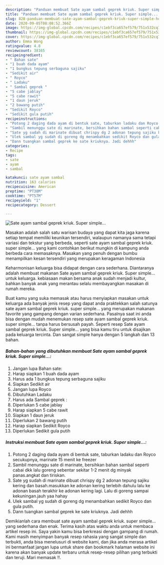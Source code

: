 ```yaml
---
description: "Panduan membuat Sate ayam sambal geprek kriuk. Super simple... Homemade"
title: "Panduan membuat Sate ayam sambal geprek kriuk. Super simple... Homemade"
slug: 828-panduan-membuat-sate-ayam-sambal-geprek-kriuk-super-simple-homemade
date: 2020-09-05T08:08:52.366Z
image: https://img-global.cpcdn.com/recipes/c1ebf3ca657ef579/751x532cq70/sate-ayam-sambal-geprek-kriuk-super-simple-foto-resep-utama.jpg
thumbnail: https://img-global.cpcdn.com/recipes/c1ebf3ca657ef579/751x532cq70/sate-ayam-sambal-geprek-kriuk-super-simple-foto-resep-utama.jpg
cover: https://img-global.cpcdn.com/recipes/c1ebf3ca657ef579/751x532cq70/sate-ayam-sambal-geprek-kriuk-super-simple-foto-resep-utama.jpg
author: Emma Wong
ratingvalue: 4.8
reviewcount: 38165
recipeingredient:
- " Bahan sate"
- "1 buah dada ayam"
- "1 bungkus tepung serbaguna sajiku"
- "Sedikit air"
- " Royco"
- " Ladaku"
- " Sambal geprek "
- "5 cabe jablay"
- "5 cabe rawit"
- "1 daun jeruk"
- "2 bawang putih"
- "Sedikit Royco"
- "Sedikit gula putih"
recipeinstructions:
- "Potong 2 daging dada ayam di bentuk sate, taburkan ladaku dan Royco secukupnya, marinate 15 menit ke freezer"
- "Sambil menunggu sate di marinate, bersihkan bahan sambal seperti cabai dkk lalu goreng sebentar sekitar 1-2 menit dg minyak panas.angkat dan tiriskan."
- "Sate yg sudah di marinate dibuat chrispy dg 2 adonan tepung sajiku kering dan basah.masukkan ke adonan kering terlebih dahulu lalu ke adonan basah terakhir ke adonan kering lagi. Lalu di goreng sampai kekuningan.jauh yaa hahay"
- "Ulek sambal yg sudah di goreng dg menambahkan sedikit Royco dan gula putih."
- "Dann tuangkan sambal geprek ke sate kriuknya. Jadi dehhh"
categories:
- Recipe
tags:
- sate
- ayam
- sambal

katakunci: sate ayam sambal 
nutrition: 163 calories
recipecuisine: American
preptime: "PT38M"
cooktime: "PT57M"
recipeyield: "1"
recipecategory: Dessert

---
```



![Sate ayam sambal geprek kriuk. Super simple...](https://img-global.cpcdn.com/recipes/c1ebf3ca657ef579/751x532cq70/sate-ayam-sambal-geprek-kriuk-super-simple-foto-resep-utama.jpg)

Masakan adalah salah satu warisan budaya yang dapat kita jaga karena setiap tempat memiliki keunikan tersendiri, walaupun namanya sama tetapi variasi dan tekstur yang berbeda, seperti sate ayam sambal geprek kriuk. super simple... yang kami contohkan berikut mungkin di kampung anda berbeda cara memasaknya. Masakan yang penuh dengan bumbu menampilkan kesan tersendiri yang merupakan keragaman Indonesia



Keharmonisan keluarga bisa didapat dengan cara sederhana. Diantaranya adalah membuat makanan Sate ayam sambal geprek kriuk. Super simple... untuk keluarga. kebiasaan makan bersama anak sudah menjadi kultur, bahkan banyak anak yang merantau selalu membayangkan masakan di rumah mereka.

Buat kamu yang suka memasak atau harus menyiapkan masakan untuk keluarga ada banyak jenis resep yang dapat anda praktekkan salah satunya sate ayam sambal geprek kriuk. super simple... yang merupakan makanan favorite yang gampang dengan varian sederhana. Pasalnya saat ini anda bisa dengan mudah menemukan resep sate ayam sambal geprek kriuk. super simple... tanpa harus bersusah payah.
Seperti resep Sate ayam sambal geprek kriuk. Super simple... yang bisa kamu tiru untuk disajikan pada keluarga tercinta. Dan sangat simple hanya dengan 5 langkah dan 13 bahan.


<!--inarticleads1-->

##### Bahan-bahan yang dibutuhkan membuat Sate ayam sambal geprek kriuk. Super simple...:

1. Jangan lupa  Bahan sate:
1. Harap siapkan 1 buah dada ayam
1. Harus ada 1 bungkus tepung serbaguna sajiku
1. Siapkan Sedikit air
1. Jangan lupa  Royco
1. Dibutuhkan  Ladaku
1. Harus ada  Sambal geprek :
1. Diperlukan 5 cabe jablay
1. Harap siapkan 5 cabe rawit
1. Siapkan 1 daun jeruk
1. Diperlukan 2 bawang putih
1. Harap siapkan Sedikit Royco
1. Diperlukan Sedikit gula putih




<!--inarticleads2-->

##### Instruksi membuat  Sate ayam sambal geprek kriuk. Super simple...:

1. Potong 2 daging dada ayam di bentuk sate, taburkan ladaku dan Royco secukupnya, marinate 15 menit ke freezer
1. Sambil menunggu sate di marinate, bersihkan bahan sambal seperti cabai dkk lalu goreng sebentar sekitar 1-2 menit dg minyak panas.angkat dan tiriskan.
1. Sate yg sudah di marinate dibuat chrispy dg 2 adonan tepung sajiku kering dan basah.masukkan ke adonan kering terlebih dahulu lalu ke adonan basah terakhir ke adonan kering lagi. Lalu di goreng sampai kekuningan.jauh yaa hahay
1. Ulek sambal yg sudah di goreng dg menambahkan sedikit Royco dan gula putih.
1. Dann tuangkan sambal geprek ke sate kriuknya. Jadi dehhh




Demikianlah cara membuat sate ayam sambal geprek kriuk. super simple... yang sederhana dan enak. Terima kasih atas waktu anda untuk membaca artikel resep ini. Saya yakin kamu bisa berkreasi dengan gampang di rumah. Kami masih menyimpan banyak resep rahasia yang sangat simple dan terbukti, anda bisa menelusuri di website kami, dan jika anda merasa artikel ini bermanfaat jangan lupa untuk share dan bookmark halaman website ini karena akan banyak update terbaru untuk resep-resep pilihan yang terbukti dan teruji. Mari memasak !!. 
